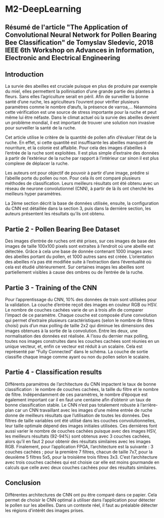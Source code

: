 # M2-DeepLearning

## Résumé de l'article "The Application of Convolutional Neural Network for Pollen Bearing Bee Classification" de Tomyslav Sledevic, 2018 IEEE 6th Workshop on Advances in Information, Electronic and Electrical Engineering


## Introduction

  La survie des abeilles est cruciale puisque en plus de produire par exemple du miel, elles permettent la pollinisation d’une grande partie des plantes à fleurs. Sans elles l’agriculture serait en péril. Afin de surveiller la bonne santé d’une ruche, les agriculteurs l’ouvrent pour vérifier plusieurs paramètres comme le nombre d’œufs, la présence de varroa,… Néanmoins cette vérification est une source de stress importante pour la ruche et peut même lui être néfaste. Dans le climat actuel où la survie des abeilles devient un problème mondial, il est important de trouver une solution non invasive pour surveiller la santé de la ruche.

Cet article utilise le critère de la quantité de pollen afin d’évaluer l’état de la ruche. En effet, si cette quantité est insuffisante les abeilles manquent de nourriture, et la colonie est affaiblie. Pour cela des images d’abeilles à l’entrée de la ruche sont exploitées. Il est plus simple d’extraire des données à partir de l’extérieur de la ruche par rapport à l’intérieur car sinon il est plus complexe de déplacer la ruche.

Les auteurs ont pour objectif de pouvoir à partir d’une image, prédire si l’abeille porte du pollen ou non. Pour cela ils ont comparé plusieurs méthodes de classification. Leurs meilleurs résultats ont été obtenu avec  un réseau de neurone convolutionnel (CNN), à partir de là ils ont cherché les meilleurs hyper paramètres.

La 2ème section décrit la base de données utilisée, ensuite, la configuration du CNN est détaillée dans la section 3, puis dans la dernière section, les auteurs présentent les résultats qu’ils ont obtenu. 

## Partie 2 - Pollen Bearing Bee Dataset 

  Des images d’entrée de ruches ont été prises, sur ces images de base des images de taille 100x100 pixels sont extraites à l’endroit où une abeille est détectée. Grâce à cela une base de donnée contenant 1000 images avec des abeilles portant du pollen, et 1000 autres sans est créée. 
L’orientation des abeilles n’a pas été modifiée suite à l’extraction dans l’éventualité où cela est étudié ultérieurement. Sur certaines images les abeilles sont partiellement visibles à cause des ombres ou de l’entrée de la ruche.

## Partie 3 - Training of the CNN

Pour l’apprentissage du CNN, 10% des données de train sont utilisées pour la validation. La couche d’entrée reçoit des images en couleur RGB ou HSV. Le nombre de couches cachées varie de un à trois afin de comparer l’impact de ce paramètre. 
Chaque couche est composée d’une convolution qui permet d’extraire plusieurs caractéristiques (selon le nombre de filtres choisi) puis d’un max polling de taille 2x2 qui diminue les dimensions des images obtenues à la sortie de la convolution. Entre les deux, une normalisation des données est réalisée. A l’issu du dernier max polling, toutes nos images construites dans les couches cachées sont réunies en un unique vecteur, et, enfin ce vecteur est réduit à un scalaire. Cela est représenté par “Fully Connected” dans le schéma.
La couche de sortie classifie chaque image comme ayant ou non du pollen selon le scalaire.

## Partie 4 - Classification results

  Différents paramètres de l’architecture du CNN impactent le taux de bonne classification : le nombre de couches cachées, la taille du filtre et le nombre de filtre. Indépendamment de ces paramètres, le nombre d’époque est également important car il en faut une centaine afin d’obtenir un taux de bonne classification stable.
Le CNN n’est pas totalement robuste à l’arrière-plan car un CNN travaillant avec les images d’une même entrée de ruche donne de meilleurs résultats que l’utilisation de toutes les données.
Des filtres de taille variables ont été utilisé dans les couches convolutionnelles, leur taille optimale dépend des images initiales utilisées. Ces dernières font aussi varier le nombre de couches cachées puisque avec des images HSV, les meilleurs résultats (92-94%) sont obtenus avec 3 couches cachées, alors qu’il en faut 2 pour obtenir des résultats similaires avec les images RGB.
Finalement, pour l’application FPGA, l’architecture est la suivante : 3 couches cachées ; pour la première 7 filtres, chacun de taille 7x7, pour la deuxième 5 filtres 5x5, pour la troisième trois filtres 3x3. C’est l’architecture avec trois couches cachées qui est choisie car elle est moins gourmande en calculs que celle avec deux couches cachées pour des résultats similaires. 

## Conclusion

  Différentes architectures de CNN ont pu être comparé dans ce papier. Cela permet de choisir le CNN optimal à utiliser dans l’application pour détecter le pollen sur les abeilles. Dans un contexte réel, il faut au préalable détecter les régions d’intérêt des images prises.
